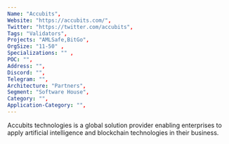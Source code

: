 ```yaml
--- 
Name: "Accubits", 
Website: "https://accubits.com/", 
Twitter: "https://twitter.com/accubits", 
Tags: "Validators",
Projects: "AMLSafe,BitGo",
OrgSize: "11-50" ,
Specializations: "" ,
POC: "",
Address: "",
Discord: "",
Telegram: "",
Architecture: "Partners",
Segment: "Software House",
Category: "",
Application-Category: "",
--- 
```

<!--lang:en--> 
Accubits technologies is a global solution provider enabling enterprises to apply artificial intelligence and blockchain technologies in their business.
<!--lang:es--] 
Accubits technologies es un proveedor de soluciones global que permite a las empresas aplicar tecnologías de inteligencia artificial y blockchain en sus negocios.
<!--lang:de--] 
Accubits Technologies ist ein globaler Lösungsanbieter, der es Unternehmen ermöglicht, künstliche Intelligenz und Blockchain-Technologien in ihrem Geschäft einzusetzen.
<!--lang:fr--] 
Accubits technologies est un fournisseur mondial de solutions permettant aux entreprises d'appliquer les technologies d'intelligence artificielle et de blockchain dans leur entreprise.
<!--lang:pl--] 
Accubits technologies to globalny dostawca rozwiązań umożliwiających przedsiębiorstwom stosowanie sztucznej inteligencji i technologii blockchain w swojej działalności.
<!--lang:uk--] 
Accubits technology — це глобальний постачальник рішень, що дозволяє підприємствам застосовувати технології штучного інтелекту та блокчейн у своєму бізнесі.
[!--lang:*--> 

